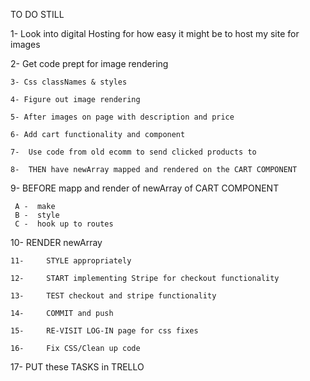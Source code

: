 TO DO STILL


  1- Look into digital Hosting for how easy it might be to host my site for images

  2- Get code prept for image rendering

	3- Css classNames & styles

	4- Figure out image rendering

	5- After images on page with description and price 

	6- Add cart functionality and component

	7- 	Use code from old ecomm to send clicked products to 
  
	8-	THEN have newArray mapped and rendered on the CART COMPONENT




  9- BEFORE mapp and render of newArray of CART COMPONENT
    
     A -  make 
     B -  style 
     C -  hook up to routes 
      
  10-		RENDER newArray

	11-		STYLE appropriately

	12-		START implementing Stripe for checkout functionality

	13-		TEST checkout and stripe functionality 

	14-		COMMIT and push

	15-		RE-VISIT LOG-IN page for css fixes

	16-		Fix CSS/Clean up code 

  17-   PUT these TASKS in TRELLO


